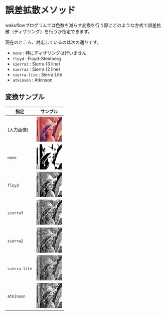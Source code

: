 誤差拡散メソッド
================

wakuflowプログラムでは色数を減らす変換を行う際にどのような方式で誤差拡散（ディザリング）を行うか指定できます。

現在のところ、対応しているのは次の通りです。

* `none` : 特にディザリングは行いません
* `floyd` : Floyd-Steinberg
* `sierra3` : Sierra (3 line)
* `sierra2` : Sierra (2 line)
* `sierra-lite` : Sierra Lite
* `atkinson` : Atkinson

変換サンプル
------------

| 指定          | サンプル                          |
|---------------|:---------------------------------:|
| (入力画像)    | ![](docimg/error/input.png)       |
| `none`        | ![](docimg/error/none.png)        |
| `floyd`       | ![](docimg/error/floyd.png)       |
| `sierra3`     | ![](docimg/error/sierra3.png)     |
| `sierra2`     | ![](docimg/error/sierra2.png)     |
| `sierra-lite` | ![](docimg/error/sierra-lite.png) |
| `atkinson`    | ![](docimg/error/atkinson.png)    |
